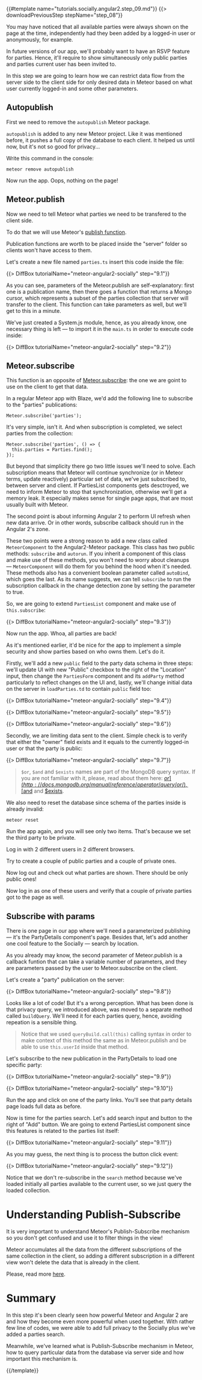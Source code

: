 {{#template name="tutorials.socially.angular2.step_09.md"}}
{{> downloadPreviousStep stepName="step_08"}} 
  
You may have noticed that all available parties were always shown on the page
at the time, independently had they been added by a logged-in user or
anonymously, for example.

In future versions of our app, we'll probably want to have an RSVP feature for parties.
Hence, it'll require to show simultaneously only public parties and parties current user has been invited to.

In this step we are going to learn how we can restrict data flow from the server side
to the client side for only desired data in Meteor based on
what user currently logged-in and some other parameters.

## Autopublish

First we need to remove the `autopublish` Meteor package.

`autopublish` is added to any new Meteor project.
Like it was mentioned before, it pushes a full copy of the database to each client.
It helped us until now, but it's not so good for privacy...

Write this command in the console:

    meteor remove autopublish

Now run the app. Oops, nothing on the page!

## Meteor.publish

Now we need to tell Meteor what parties we need to be transfered to the client side.

To do that we will use Meteor's [publish function](http://docs.meteor.com/#/full/meteor_publish).

Publication functions are worth to be placed inside the "server" folder so clients won't have access to them.

Let's create a new file named `parties.ts` insert this code inside the file:

{{> DiffBox tutorialName="meteor-angular2-socially" step="9.1"}}

As you can see, parameters of the Meteor.publish are self-explanatory:
first one is a publication name, then there goes a function that returns
a Mongo cursor, which represents a subset of the parties collection
that server will transfer to the client. This function can take parameters as well, but
we'll get to this in a minute.

We've just created a System.js module, hence, as you already know, one necessary thing is left — to import it in the `main.ts` in order to execute code inside:

{{> DiffBox tutorialName="meteor-angular2-socially" step="9.2"}}

## Meteor.subscribe

This function is an opposite of [Meteor.subscribe](http://docs.meteor.com/#/full/meteor_subscribe): the one we are goint to use on the client
to get that data.

In a regular Meteor app with Blaze, we'd add the following line to subscribe to the "parties" publications:

    Meteor.subscribe('parties');

It's very simple, isn't it. And when subscription is completed, we select parties from the collection:

    Meteor.subscribe('parties', () => {
      this.parties = Parties.find();
    });

But beyond that simplicity there go two little issues we'll need to solve.
Each subscription means that Meteor will continue synchronize (or in Meteor terms, update reactively) particular set of data, we've just subscribed to, between server and client.
If PartiesList components gets desctroyed, we need to inform Meteor to stop that synchronization, otherwise we'll get a memory leak.
It especially makes sense for single page apps, that are most usually built with Meteor.

The second point is about informing Angular 2 to perform UI refresh when new data arrive.
Or in other words, subscribe callback should run in the Angular 2's zone.

These two points were a strong reason to add a new class called `MeteorComponent`
to the Angular2-Meteor package. This class has two public methods: `subscribe` and `autorun`.
If you inherit a component of this class and make use of these methods, you won't need to worry
about cleanups — `MeteorComponent` will do them for you behind the hood when it's needed.
These methods also has a convenient boolean parameter called `autoBind`, which goes the last.
As its name suggests, we can tell `subscribe` to run the subscription callback in the change detection zone
by setting the parameter to true.

So, we are going to extend `PartiesList` component and make use of `this.subscribe`:

{{> DiffBox tutorialName="meteor-angular2-socially" step="9.3"}}

Now run the app. Whoa, all parties are back!

As it's mentioned earlier, it'd be nice for the app to implement a simple security and show parties based on who owns them. Let's do it.

Firstly, we'll add a new `public` field to the party data schema in three steps: we'll update UI with new "Public" checkbox to the right of the "Location" input,
then change the `PartiesForm` component and its `addParty` method particularly to reflect changes on the UI and, lastly, we'll change initial data on the server in `loadParties.td` to contain `public` field too:

{{> DiffBox tutorialName="meteor-angular2-socially" step="9.4"}}

{{> DiffBox tutorialName="meteor-angular2-socially" step="9.5"}}

{{> DiffBox tutorialName="meteor-angular2-socially" step="9.6"}}

Secondly, we are limiting data sent to the client. Simple check is to verify that 
either the "owner" field exists and it equals to the currently logged-in user or that the party is public:

{{> DiffBox tutorialName="meteor-angular2-socially" step="9.7"}}

> `$or`, `$and` and `$exists` names are part of the MongoDB query syntax.
> If you are not familiar with it, please, read about them here: [$or](http://docs.mongodb.org/manual/reference/operator/query/or/), [$and](http://docs.mongodb.org/manual/reference/operator/query/and/) and [$exists](http://docs.mongodb.org/manual/reference/operator/query/exists/).
 
We also need to reset the database since schema of the parties inside is already invalid:

    meteor reset

Run the app again, and you will see only two items. That's because we set the third party to be private.

Log in with 2 different users in 2 different browsers.

Try to create a couple of public parties and a couple of private ones.

Now log out and check out what parties are shown. There should be only public ones!

Now log in as one of these users and verify that a couple of private parties got to the page as well.

## Subscribe with params

There is one page in our app where we'll need a parameterized publishing — it's the PartyDetails component's page.
Besides that, let's add another one cool feature to the Socially — search by location.

As you already may know, the second parameter of Meteor.publish is a callback funtion that can take a variable number 
of parameters, and they are parameters passed by the user to Meteor.subscribe on the client.

Let's create a "party" publication on the server:

{{> DiffBox tutorialName="meteor-angular2-socially" step="9.8"}}

Looks like a lot of code! But it's a wrong perception. What has been done is that privacy query, we introduced above, was moved to a separate method called `buildQuery`.
We'll need it for each parties query, hence, avoiding repeation is a sensible thing.

> Notice that we used `queryBuild.call(this)` calling syntax in order to make context of this method the same as in Meteor.publish
> and be able to use `this.userId` inside that method.

Let's subscribe to the new publication in the PartyDetails to load one specific party:

{{> DiffBox tutorialName="meteor-angular2-socially" step="9.9"}}

{{> DiffBox tutorialName="meteor-angular2-socially" step="9.10"}}

Run the app and click on one of the party links. You'll see that party details page loads full data as before.

Now is time for the parties search. Let's add search input and button to the right of "Add" button.
We are going to extend PartiesList component since this features is related to the parties list itself:

{{> DiffBox tutorialName="meteor-angular2-socially" step="9.11"}}

As you may guess, the next thing is to process the button click event:

{{> DiffBox tutorialName="meteor-angular2-socially" step="9.12"}}

Notice that we don't re-subscribe in the `search` method because we've loaded initially all parties available to
the current user, so we just query the loaded collection.

# Understanding Publish-Subscribe

It is very important to understand Meteor's Publish-Subscribe mechanism so you don't get confused and use it to filter things in the view!

Meteor accumulates all the data from the different subscriptions of the same collection in the client, so adding a different subscription in a different
view won't delete the data that is already in the client.

Please, read more [here](http://www.meteorpedia.com/read/Understanding_Meteor_Publish_and_Subscribe).

# Summary

In this step it's been clearly seen how powerful Meteor and Angular 2 are and how they become even more
powerful when used together. With rather few line of codes, we were able to add full privacy to the Socially plus
we've added a parties search.

Meanwhile, we've learned what is Publish-Subscribe mechanism in Meteor,
how to query particular data from the database via server side and how important this mechanism is.

{{/template}}
